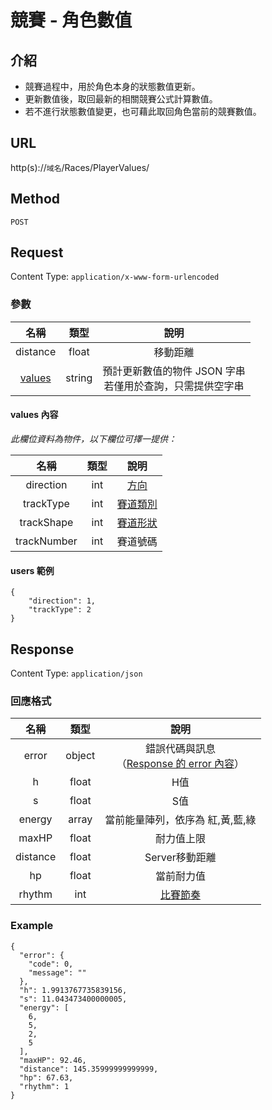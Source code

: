 # 競賽 - 角色數值

## 介紹

- 競賽過程中，用於角色本身的狀態數值更新。
- 更新數值後，取回最新的相關競賽公式計算數值。
- 若不進行狀態數值變更，也可藉此取回角色當前的競賽數值。

## URL

http(s)://`域名`/Races/PlayerValues/

## Method

`POST`

## Request

Content Type: `application/x-www-form-urlencoded`

### 參數

| 名稱 | 類型 | 說明 |
|:-:|:-:|:-:|
| distance | float | 移動距離 |
| [values](#values) | string | 預計更新數值的物件 JSON 字串<br>若僅用於查詢，只需提供空字串 |

#### <span id="values">values 內容</span>

_此欄位資料為物件，以下欄位可擇一提供：_

| 名稱 | 類型 | 說明 |
|:-:|:-:|:-:|
| direction | int | [方向](../codes/race.md#direction) |
| trackType | int | [賽道類別](../codes/race.md#trackType) |
| trackShape | int | [賽道形狀](../codes/race.md#trackShape) |
| trackNumber | int | 賽道號碼 |

#### users 範例

	{
		"direction": 1,
		"trackType": 2
	}

## Response

Content Type: `application/json`

### 回應格式

| 名稱 | 類型 | 說明 |
|:-:|:-:|:-:|
| error | object | 錯誤代碼與訊息<br>（[Response 的 error 內容](../response.md#error)） |
| h | float | H值 |
| s | float | S值 |
| energy | array | 當前能量陣列，依序為 紅,黃,藍,綠 |
| maxHP | float | 耐力值上限 |
| distance | float | Server移動距離 |
| hp | float | 當前耐力值 |
| rhythm | int | [比賽節奏](../codes/race.md#rhythm) |

### Example

	{
	  "error": {
	    "code": 0,
	    "message": ""
	  },
	  "h": 1.9913767735839156,
	  "s": 11.043473400000005,
	  "energy": [
	    6,
	    5,
	    2,
	    5
	  ],
	  "maxHP": 92.46,
	  "distance": 145.35999999999999,
	  "hp": 67.63,
	  "rhythm": 1
	}